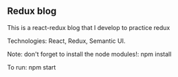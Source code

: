 ## Redux blog 

This is a react-redux blog that I develop to practice redux

Technologies: React, Redux, Semantic UI. 

Note: don't forget to install the node modules!: npm install

To run: npm start



